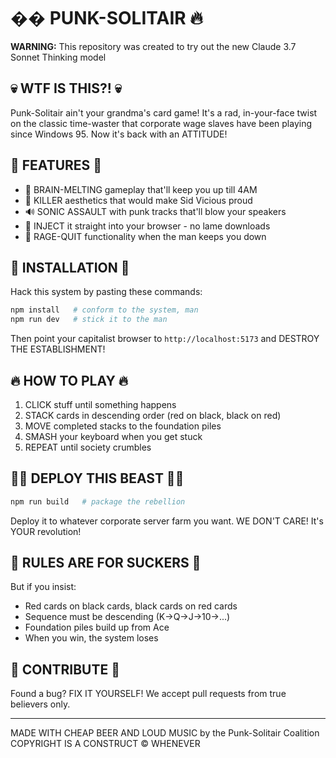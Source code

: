 # �� PUNK-SOLITAIR 🔥

**WARNING:** This repository was created to try out the new Claude 3.7 Sonnet Thinking model

## 💀 WTF IS THIS?! 💀

Punk-Solitair ain't your grandma's card game! It's a rad, in-your-face twist on the classic time-waster that corporate wage slaves have been playing since Windows 95. Now it's back with an ATTITUDE!

## 🔪 FEATURES 🔪

- 🧠 BRAIN-MELTING gameplay that'll keep you up till 4AM
- 🖤 KILLER aesthetics that would make Sid Vicious proud
- 🔊 SONIC ASSAULT with punk tracks that'll blow your speakers
- 💉 INJECT it straight into your browser - no lame downloads
- 🤬 RAGE-QUIT functionality when the man keeps you down

## 🔌 INSTALLATION 🔌

Hack this system by pasting these commands:

```bash
npm install   # conform to the system, man
npm run dev   # stick it to the man
```

Then point your capitalist browser to `http://localhost:5173` and DESTROY THE ESTABLISHMENT!

## 🔥 HOW TO PLAY 🔥

1. CLICK stuff until something happens
2. STACK cards in descending order (red on black, black on red)
3. MOVE completed stacks to the foundation piles
4. SMASH your keyboard when you get stuck
5. REPEAT until society crumbles

## 🏴‍☠️ DEPLOY THIS BEAST 🏴‍☠️

```bash
npm run build   # package the rebellion
```

Deploy it to whatever corporate server farm you want. WE DON'T CARE! It's YOUR revolution!

## 🚫 RULES ARE FOR SUCKERS 🚫

But if you insist:
- Red cards on black cards, black cards on red cards
- Sequence must be descending (K→Q→J→10→...)
- Foundation piles build up from Ace
- When you win, the system loses

## 🖕 CONTRIBUTE 🖕

Found a bug? FIX IT YOURSELF! We accept pull requests from true believers only.

---

MADE WITH CHEAP BEER AND LOUD MUSIC by the Punk-Solitair Coalition
COPYRIGHT IS A CONSTRUCT © WHENEVER
